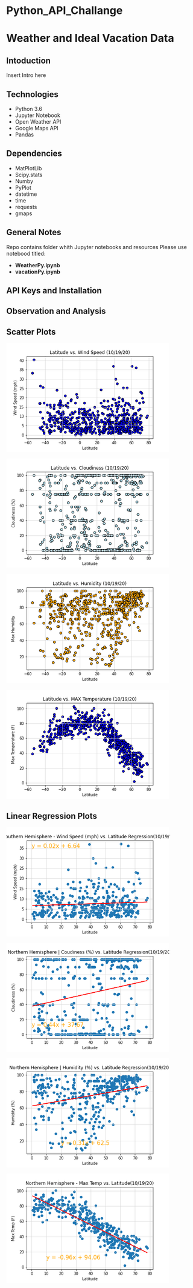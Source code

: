 # Python_API_Challange

<h1>Weather and Ideal Vacation Data</h1>

<h2>Intoduction</h2>

Insert Intro here

<h2>Technologies</h2>

<ul><li>Python 3.6</li>
<li>Jupyter Notebook</li>
<li>Open Weather API</li>
<li>Google Maps API</li>
<li>Pandas</li></ul>

<h2>Dependencies</h2>
<ul><li>MatPlotLib</li>
<li>Scipy.stats</li>
<li>Numby</li>
<li>PyPlot</li>
<li>datetime</li>
<li>time</li>
<li>requests</li>
<li>gmaps</li></ul>

<h2>General Notes</h2>

Repo contains folder whith Jupyter notebooks and resources
Please use notebood titled:
 
<ul><li><b>WeatherPy.ipynb</b></li>
  <li><b>vacationPy.ipynb</b></li></ul>
  
<h2>API Keys and Installation</h2>

<h2>Observation and Analysis</h2>



<h2> Scatter Plots </h2>

!["Latitude Vs. Wind"](https://github.com/timsamson/Python_API_Challange/blob/main/Files/images/City%20Latitude%20vs.%20Wind%20Speed.png)

!["Latitude Vs. Cloudiness (%)"](https://github.com/timsamson/Python_API_Challange/blob/main/Files/images/Latitude%20vs.%20Cloudiness.png)

!["Latitude Vs. Humidity (%)"](https://github.com/timsamson/Python_API_Challange/blob/main/Files/images/Latitude%20vs.%20Humidity.png)

!["Latitude Vs. Max Temp"](https://github.com/timsamson/Python_API_Challange/blob/main/Files/images/Latitude%20vs.%20MAX%20Temperature.png)

<h2> Linear Regression Plots </h2>

!["Northern Hemisphere - Wind Speed (mph) vs. Latitude"](https://github.com/timsamson/Python_API_Challange/blob/main/Files/images/Northern%20Hemisphere%20-%20Wind%20Speed%20(mph)%20vs.%20Latitude%20Regression.png)

!["Northern Hemisphere | Cloudiness (%) vs. Latitude"](https://github.com/timsamson/Python_API_Challange/blob/main/Files/images/Northern%20Hemisphere%20%7C%20Cloudiness%20(%25)%20vs.%20Latitude%20Regression.png)

!["Northern Hemisphere | Humidity (%) vs. Latitude"](https://github.com/timsamson/Python_API_Challange/blob/main/Files/images/Northern%20Hemisphere%20%7C%20Humidity%20(%25)%20vs.%20Latitude%20Regression.png)

!["Northern Hemisphere | Max Temp vs. Latitude"](https://github.com/timsamson/Python_API_Challange/blob/main/Files/images/Northern%20Hemisphere%20%7C%20Max%20Temp%20vs.%20Latitude%20Regression.png)

